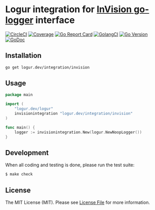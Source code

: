 # Logur integration for [InVision go-logger](https://github.com/InVisionApp/go-logger) interface

[![CircleCI](https://circleci.com/gh/logur/integration-invision.svg?style=svg)](https://circleci.com/gh/logur/integration-invision)
[![Coverage](https://gocover.io/_badge/logur.dev/integration/invision)](https://gocover.io/logur.dev/integration/invision)
[![Go Report Card](https://goreportcard.com/badge/logur.dev/integration/invision?style=flat-square)](https://goreportcard.com/report/logur.dev/integration/invision)
[![GolangCI](https://golangci.com/badges/github.com/logur/integration-invision.svg)](https://golangci.com/r/github.com/logur/integration-invision)
[![Go Version](https://img.shields.io/badge/go%20version-%3E=1.11-61CFDD.svg?style=flat-square)](https://github.com/logur/integration-invision)
[![GoDoc](http://img.shields.io/badge/godoc-reference-5272B4.svg?style=flat-square)](https://godoc.org/logur.dev/integration/invision)


## Installation

```bash
go get logur.dev/integration/invision
```


## Usage

```go
package main

import (
	"logur.dev/logur"
	invisionintegration "logur.dev/integration/invision"
)

func main() {
	logger := invisionintegration.New(logur.NewNoopLogger())
}
```


## Development

When all coding and testing is done, please run the test suite:

``` bash
$ make check
```


## License

The MIT License (MIT). Please see [License File](LICENSE) for more information.
